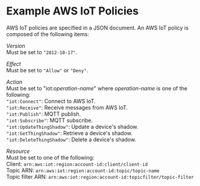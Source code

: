 # Example AWS IoT Policies<a name="example-iot-policies"></a>

AWS IoT policies are specified in a JSON document\. An AWS IoT policy is composed of the following items:

*Version*  
Must be set to `"2012-10-17"`\.

*Effect*  
Must be set to `"Allow"` or `"Deny"`\.

*Action*  
Must be set to "iot:*operation\-name*" where *operation\-name* is one of the following:  
`"iot:Connect"`: Connect to AWS IoT\.  
`"iot:Receive"`: Receive messages from AWS IoT\.  
`"iot:Publish"`: MQTT publish\.  
`"iot:Subscribe"`: MQTT subscribe\.  
`"iot:UpdateThingShadow"`: Update a device's shadow\.  
`"iot:GetThingShadow"`: Retrieve a device's shadow\.  
`"iot:DeleteThingShadow"`: Delete a device's shadow\.

*Resource*  
Must be set to one of the following:  
Client: `arn:aws:iot:region:account-id:client/client-id`  
Topic ARN: `arn:aws:iot:region:account-id:topic/topic-name`  
Topic filter ARN: `arn:aws:iot:region:account-id:topicfilter/topic-filter`